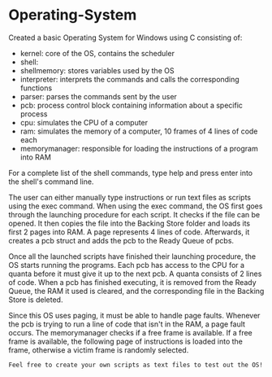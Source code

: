 # Operating-System

  Created a basic Operating System for Windows using C consisting of: 
  - kernel: core of the OS, contains the scheduler
  - shell: 
  - shellmemory: stores variables used by the OS
  - interpreter: interprets the commands and calls the corresponding functions
  - parser: parses the commands sent by the user 
  - pcb: process control block containing information about a specific process
  - cpu: simulates the CPU of a computer
  - ram: simulates the memory of a computer, 10 frames of 4 lines of code each
  - memorymanager: responsible for loading the instructions of a program into RAM
  
  
  For a complete list of the shell commands, type help and press enter into the shell's command line.
  
  The user can either manually type instructions or run text files as scripts using the exec command.
  When using the exec command, the OS first goes through the launching procedure for each script. It checks if the file can be opened. It then copies the file into the Backing Store folder and loads its first 2 pages into RAM. A page represents 4 lines of code. Afterwards, it creates a pcb struct and adds the pcb to the Ready Queue of pcbs. 
  
  Once all the launched scripts have finished their launching procedure, the OS starts running the programs. Each pcb has access to the CPU for a quanta before it must give it up to the next pcb. A quanta consists of 2 lines of code. When a pcb has finished executing, it is removed from the Ready Queue, the RAM it used is cleared, and the corresponding file in the Backing Store is deleted.
  
  Since this OS uses paging, it must be able to handle page faults. Whenever the pcb is trying to run a line of code that isn't in the RAM, a page fault occurs. The memorymanager checks if a free frame is available. If a free frame is available, the following page of instructions is loaded into the frame, otherwise a victim frame is randomly selected.
  
    Feel free to create your own scripts as text files to test out the OS!
